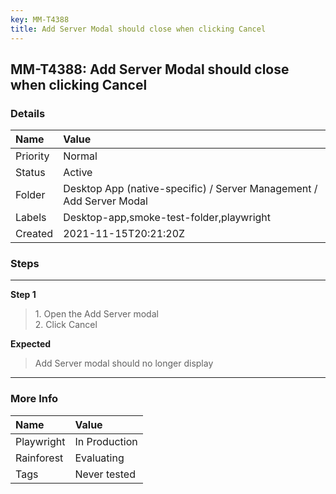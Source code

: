 ```yaml
---
key: MM-T4388
title: Add Server Modal should close when clicking Cancel
---
```


## MM-T4388: Add Server Modal should close when clicking Cancel

### Details

| Name     | Value                                                                |
| :------- | :------------------------------------------------------------------- |
| Priority | Normal                                                               |
| Status   | Active                                                               |
| Folder   | Desktop App (native-specific) / Server Management / Add Server Modal |
| Labels   | Desktop-app,smoke-test-folder,playwright                             |
| Created  | 2021-11-15T20:21:20Z                                                 |

### Steps

<hr/>

**Step 1**

> <article>1. Open the Add Server modal<br />2. Click Cancel</article>

**Expected**

> <article>Add Server modal should no longer display</article>

<hr/>

### More Info

| Name       | Value         |
| :--------- | :------------ |
| Playwright | In Production |
| Rainforest | Evaluating    |
| Tags       | Never tested  |
